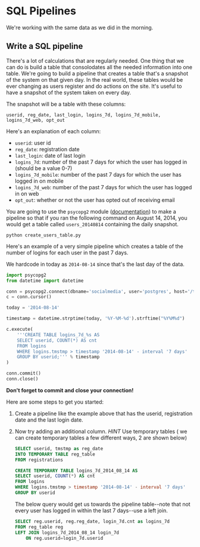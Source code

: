 # SQL Pipelines

We're working with the same data as we did in the morning.

## Write a SQL pipeline

There's a lot of calculations that are regularly needed. One thing that we can do is build a table that consolodates all the needed information into one table. We're going to build a pipeline that creates a table that's a snapshot of the system on that given day. In the real world, these tables would be ever changing as users register and do actions on the site. It's useful to have a snapshot of the system taken on every day.

The snapshot will be a table with these columns:

```
userid, reg_date, last_login, logins_7d, logins_7d_mobile, logins_7d_web, opt_out
```

Here's an explanation of each column:

* `userid`: user id
* `reg_date`: registration date
* `last_login`: date of last login
* `logins_7d`: number of the past 7 days for which the user has logged in (should be a value 0-7)
* `logins_7d_mobile`: number of the past 7 days for which the user has logged in on mobile
* `logins_7d_web`: number of the past 7 days for which the user has logged in on web
* `opt_out`: whether or not the user has opted out of receiving email

You are going to use the `psycopg2` module ([documentation](http://initd.org/psycopg/docs/)) to make a pipeline so that if you ran the following command on August 14, 2014, you would get a table called `users_20140814` containing the daily snapshot.

```shell
python create_users_table.py
```

Here's an example of a very simple pipeline which creates a table of the number of logins for each user in the past 7 days.

We hardcode in today as `2014-08-14` since that's the last day of the data.

```python
import psycopg2
from datetime import datetime

conn = psycopg2.connect(dbname='socialmedia', user='postgres', host='/tmp')
c = conn.cursor()

today = '2014-08-14'

timestamp = datetime.strptime(today, '%Y-%M-%d').strftime("%Y%M%d")

c.execute(
    '''CREATE TABLE logins_7d_%s AS
    SELECT userid, COUNT(*) AS cnt
    FROM logins
    WHERE logins.tmstmp > timestamp '2014-08-14' - interval '7 days'
    GROUP BY userid;''' % timestamp
)

conn.commit()
conn.close()
```

**Don't forget to commit and close your connection!**

Here are some steps to get you started:

1. Create a pipeline like the example above that has the userid, registration date and the last login date.
2. Now try adding an additional column. 
	*HINT* Use temporary tables ( we can create temporary tables a few different ways, 2 are shown below)

	```sql
	SELECT userid, tmstmp as reg_date
	INTO TEMPORARY TABLE reg_table
	FROM registrations

	CREATE TEMPORARY TABLE logins_7d_2014_08_14 AS
    SELECT userid, COUNT(*) AS cnt
    FROM logins
    WHERE logins.tmstmp > timestamp '2014-08-14' - interval '7 days'
    GROUP BY userid
	```

	The below query would get us towards the pipeline table--note that not every user has logged in within the last 7 days--use a left join.

	```sql
	SELECT reg.userid, reg.reg_date, login_7d.cnt as logins_7d
	FROM reg_table reg
	LEFT JOIN logins_7d_2014_08_14 login_7d
		ON reg.userid=login_7d.userid
	```
